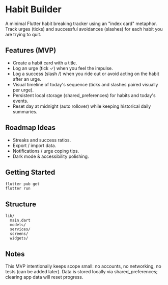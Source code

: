 # Habit Builder

A minimal Flutter habit breaking tracker using an "index card" metaphor. Track urges (ticks) and successful avoidances (slashes) for each habit you are trying to quit.

## Features (MVP)

- Create a habit card with a title.
- Log an urge (tick ✓) when you feel the impulse.
- Log a success (slash /) when you ride out or avoid acting on the habit after an urge.
- Visual timeline of today's sequence (ticks and slashes paired visually per urge).
- Persistent local storage (shared_preferences) for habits and today's events.
- Reset day at midnight (auto rollover) while keeping historical daily summaries.

## Roadmap Ideas

- Streaks and success ratios.
- Export / import data.
- Notifications / urge coping tips.
- Dark mode & accessibility polishing.

## Getting Started

```
flutter pub get
flutter run
```

## Structure

```
lib/
  main.dart
  models/
  services/
  screens/
  widgets/
```

## Notes

This MVP intentionally keeps scope small: no accounts, no networking, no tests (can be added later). Data is stored locally via shared_preferences; clearing app data will reset progress.

